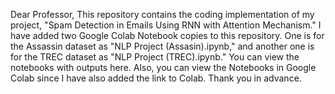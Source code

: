 Dear Professor,
This repository contains the coding implementation of my project, "Spam Detection in Emails Using RNN with Attention Mechanism." I have added two Google Colab Notebook copies to this repository. One is for the Assassin dataset as "NLP Project (Assasin).ipynb," and another one is for the TREC dataset as "NLP Project (TREC).ipynb." You can view the notebooks with outputs here. Also, you can view the Notebooks in Google Colab since I have also added the link to Colab.
Thank you in advance.
